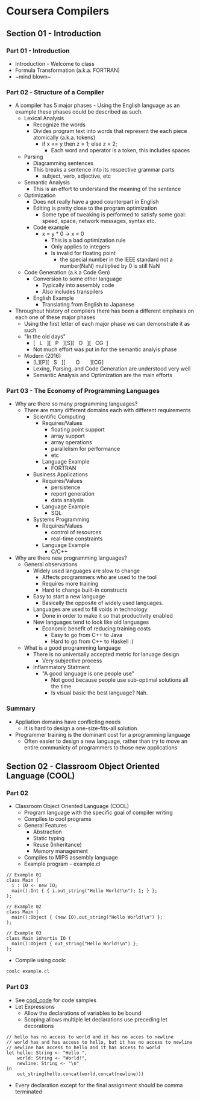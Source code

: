 # Coursera Compilers
## Section 01 - Introduction
### Part 01 - Introduction
* Introduction - Welcome to class
* Formula Transformation (a.k.a. FORTRAN)
 * ~mind blown~

### Part 02 - Structure of a Compiler
* A compiler has 5 major phases - Using the English language as an example these phases could be described as such.
  * Lexical Analysis
    * Recognize the words
    * Divides program text into words that represent the each piece atomically (a.k.a. tokens)
      * if x == y then z = 1;  else z = 2;
        * Each word and operator is a token, this includes spaces
  * Parsing
    * Diagramming sentences
    * This breaks a sentence into its respective grammar parts
      * subject, verb, adjective, etc
  * Semantic Analysis
    * This is an effort to understand the meaning of the sentence
  * Optimization
    * Does not really have a good counterpart in English
    * Editing is pretty close to the program optimization
      * Some type of tweaking is performed to satisfy some goal: speed, space, network messages, syntax etc.
    * Code example
      * x = y * 0 -> x = 0
        * This is a bad optimization rule
        * Only applies to integers
        * Is invalid for floating point
          * the special number in the IEEE standard not a number(NaN) multiplied by 0 is still NaN
  * Code Generation (a.k.a Code Gen)
    * Conversion to some other language
      * Typically into assembly code
      * Also includes transpilers
    * English Example
      * Translating from English to Japanese
* Throughout history of compilers there has been a different emphasis on each one of these major phases
  * Using the first letter of each major phase we can demonstrate it as such
  * "In the old days" 
    * [&nbsp;&nbsp;&nbsp;L&nbsp;&nbsp;&nbsp;][&nbsp;&nbsp;&nbsp;P&nbsp;&nbsp;&nbsp;][S][&nbsp;&nbsp;&nbsp;O&nbsp;&nbsp;&nbsp;][&nbsp;&nbsp;&nbsp;CG&nbsp;&nbsp;]
    * Not much effort was put in for the semantic analyis phase
  * Modern (2016)
    * [L][P][&nbsp;&nbsp;&nbsp;S&nbsp;&nbsp;&nbsp;][&nbsp;&nbsp;&nbsp;&nbsp;&nbsp;&nbsp;&nbsp;O&nbsp;&nbsp;&nbsp;&nbsp;&nbsp;&nbsp;&nbsp;][CG]
    * Lexing, Parsing, and Code Generation are understood very well
    * Semantic Analysis and Optimization are the main efforts
    
### Part 03 - The Economy of Programming Languages
* Why are there so many programming languages?
  * There are many different domains each with different requirements 
    * Scientific Computing  
      * Requires/Values
        * floating point support
        * array support
        * array operations
        * parallelism for performance
        * etc
      * Language Example
        * FORTRAN
    * Business Applications
      * Requires/Values
        * persistence
        * report generation
        * data analysis
      * Language Example
        * SQL
    * Systems Programming
      * Requires/Values
        * control of resources
        * real-time constraints
      * Language Example
        * C/C++
* Why are there new programming languages?
  * General observations
    * Widely used languages are slow to change
      * Affects programmers who are used to the tool
      * Requires more training
      * Hard to change built-in constructs
    * Easy to start a new language
      * Basically the opposite of widely used languages.
    * Languages are used to fill voids in technology
      * Done in order to make it so that productivity enabled
    * New languages tend to look like old languages
      * Economic benefit of reducing training costs
        * Easy to go from C++ to Java
        * Hard to go from C++ to Haskell :(
  * What is a good programming language
    * There is no universally accepted metric for lanuage design
      * Very subjective process
    * Inflammatory Statment
      * "A good language is one people use"
        * Not good because people use sub-optimal solutions all the time
        * Is visual basic the best language? Nah.

### Summary
* Appliation domains have conflicting needs
  * It is hard to design a one-size-fits-all solution
* Programmer training is the dominant cost for a programming language
  * Often easier to design a new language, rather than try to move an entire communicty of programmers to those new applications

## Section 02 - Classroom Object Oriented Language (COOL)
### Part 02
* Classroom Object Oriented Language (COOL)
  * Program language with the specific goal of compiler writing
  * Compiles to cool programs
  * General Features
    * Abstraction 
    * Static typing
    * Reuse (Inheritance)
    * Memory management
  * Compiles to MIPS assembly language
  * Example program - example.cl
```cool
// Example 01
class Main (
  i : IO <- new IO;
  main():Int { { i.out_string("Hello World!\n"); 1; } };
);

// Example 02
class Main (
  main():Object { (new IO).out_string("Hello World!\n") };
);

// Example 03
class Main inhertis IO (
  main():Object { out_string("Hello World!\n") };
);
```
  * Compile using coolc
```bash
coolc example.cl
```

### Part 03

- See [cool_code] for code samples
- Let Expressions
  - Allow the declarations of variables to be bound
  - Scoping allows multiple let declarations use preceding let decorations

```cool
// hello has no access to world and it has no acces to newline
// world has and has access to hello, but it has no access to newline 
// newline has access to hello and it has access to world
let hello: String <- "Hello ",
    world: String <- "World!",
    newline: String <- "\n"
in
    out_string(hello.concat(world.concat(newline)))
```
  - Every declaration except for the final assignment should be comma terminated




[cool_code]: cool_code

